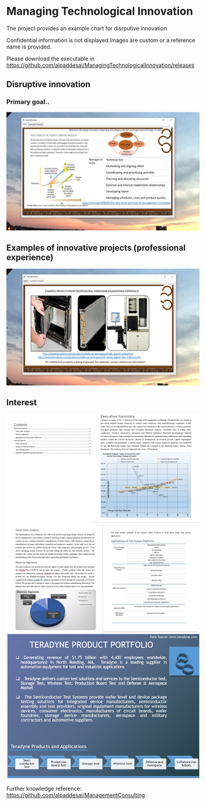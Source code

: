 # Managing Technological Innovation

The project provides an example chart for disrputive innovation

Confidential information is not displayed.Images are custom or a reference name is provided.

Please download the executable in https://github.com/alpaddesai/ManagingTechnologicalInnovation/releases

## Disruptive innovation
### Primary goal..
![image](MTIE.png)

## Examples of innovative projects (professional experience)
![image](ExampleProjects.png)

## Interest
![image](image1.jpg)
![image](image2.jpg)
![image](image3.png)

Further knowledge reference: https://github.com/alpaddesai/ManagementConsulting
